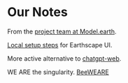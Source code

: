 
# Our Notes

From the [project team at Model.earth](/io).

[Local setup steps](../localsite/start/steps/) for Earthscape UI.

More active alternative to [chatgpt-web](https://niek.github.io/chatgpt-web).

WE ARE the singularity. [BeeWEARE](../data-pipeline/research/bees/)
